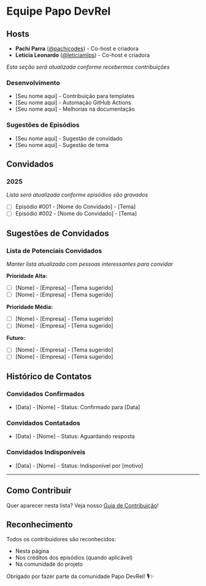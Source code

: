 # Equipe Papo DevRel

## Hosts

- **Pachi Parra** ([@pachicodes](https://github.com/pachicodes)) - Co-host e criadora
- **Leticia Leonardo** ([@leticiamlps](https://github.com/leticiamlps)) - Co-host e criadora

*Esta seção será atualizada conforme recebermos contribuições*

### Desenvolvimento
- [Seu nome aqui] - Contribuição para templates
- [Seu nome aqui] - Automação GitHub Actions
- [Seu nome aqui] - Melhorias na documentação

### Sugestões de Episódios
- [Seu nome aqui] - Sugestão de convidado
- [Seu nome aqui] - Sugestão de tema

## Convidados

### 2025
*Lista será atualizada conforme episódios são gravados*

- [ ] Episódio #001 - [Nome do Convidado] - [Tema]
- [ ] Episódio #002 - [Nome do Convidado] - [Tema]

## Sugestões de Convidados

### Lista de Potenciais Convidados
*Manter lista atualizada com pessoas interessantes para convidar*

**Prioridade Alta:**
- [ ] [Nome] - [Empresa] - [Tema sugerido]
- [ ] [Nome] - [Empresa] - [Tema sugerido]

**Prioridade Média:**
- [ ] [Nome] - [Empresa] - [Tema sugerido]
- [ ] [Nome] - [Empresa] - [Tema sugerido]

**Futuro:**
- [ ] [Nome] - [Empresa] - [Tema sugerido]
- [ ] [Nome] - [Empresa] - [Tema sugerido]

## Histórico de Contatos

### Convidados Confirmados
- [Data] - [Nome] - Status: Confirmado para [Data]

### Convidados Contatados
- [Data] - [Nome] - Status: Aguardando resposta

### Convidados Indisponíveis
- [Data] - [Nome] - Status: Indisponível por [motivo]

---

## Como Contribuir

Quer aparecer nesta lista? Veja nosso [Guia de Contribuição](docs/guia-contribuicao.md)!

## Reconhecimento

Todos os contribuidores são reconhecidos:

- Nesta página
- Nos créditos dos episódios (quando aplicável)
- Na comunidade do projeto

Obrigado por fazer parte da comunidade Papo DevRel! 🎙️✨
